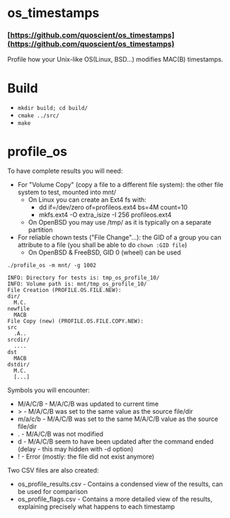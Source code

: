 # os_timestamps
### [https://github.com/quoscient/os_timestamps](https://github.com/quoscient/os_timestamps)

Profile how your Unix-like OS(Linux, BSD...)  modifies MAC(B) timestamps.

# Build

- `mkdir build; cd build/`
- `cmake ../src/`
- `make`

# profile_os

To have complete results you will need:
- For "Volume Copy" (copy a file to a different file system): the other file system to test, mounted into mnt/
    - On Linux you can create an Ext4 fs with:
        - dd if=/dev/zero of=profileos.ext4 bs=4M count=10
        - mkfs.ext4 -O extra_isize -I 256 profileos.ext4
    - On OpenBSD you may use /tmp/ as it is typically on a separate partition
- For reliable chown tests ("File Change"...): the GID of a group you can attribute to a file (you shall be able to do `chown :GID file`)
    - On OpenBSD & FreeBSD, GID 0 (wheel) can be used

`./profile_os -m mnt/ -g 1002`

```
INFO: Directory for tests is: tmp_os_profile_10/
INFO: Volume path is: mnt/tmp_os_profile_10/
File Creation (PROFILE.OS.FILE.NEW):
dir/
  M.C.
newfile
  MACB
File Copy (new) (PROFILE.OS.FILE.COPY.NEW):
src
  .A..
srcdir/
  ....
dst
  MACB
dstdir/
  M.C.
  [...]
```

Symbols you will encounter:
- M/A/C/B - M/A/C/B was updated to current time
- \>       - M/A/C/B was set to the same value as the source file/dir
- m/a/c/b - M/A/C/B was set to the same M/A/C/B value as the source file/dir
- .       - M/A/C/B was not modified
- d       - M/A/C/B seem to have been updated after the command ended (delay - this may hidden with -d option)
- !       - Error (mostly: the file did not exist anymore)


Two CSV files are also created:
- os_profile_results.csv - Contains a condensed view of the results, can be used for comparison
- os_profile_flags.csv   - Contains a more detailed view of the results, explaining precisely what happens to each timestamp
